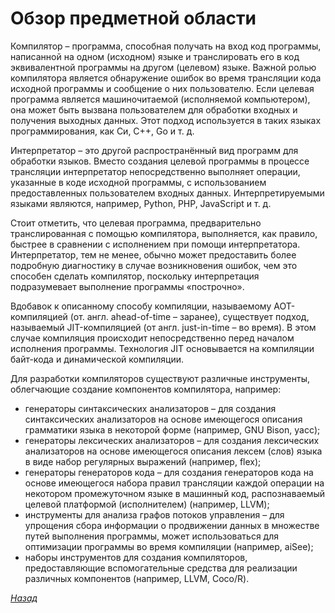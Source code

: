 # Обзор предметной области

Компилятор – программа, способная получать на вход код программы, написанной на одном (исходном) языке и транслировать его в код эквивалентной программы на другом (целевом) языке. Важной ролью компилятора является обнаружение ошибок во время трансляции кода исходной программы и сообщение о них пользователю. Если целевая программа является машиночитаемой (исполняемой компьютером), она может быть вызвана пользователем для обработки входных и получения выходных данных. Этот подход используется в таких языках программирования, как Си, C++, Go и т. д.

Интерпретатор – это другой распространённый вид программ для обработки языков. Вместо создания целевой программы в процессе трансляции интерпретатор непосредственно выполняет операции, указанные в коде исходной программы, с использованием предоставленных пользователем входных данных. Интерпретируемыми языками являются, например, Python, PHP, JavaScript и т. д.

Стоит отметить, что целевая программа, предварительно транслированная с помощью компилятора, выполняется, как правило, быстрее в сравнении с исполнением при помощи интерпретатора. Интерпретатор, тем не менее, обычно может предоставить более подробную диагностику в случае возникновения ошибок, чем это способен сделать компилятор, поскольку интерпретация подразумевает выполнение программы «построчно».

Вдобавок к описанному способу компиляции, называемому AOT-компиляцией (от. англ. ahead-of-time – заранее), существует подход, называемый JIT-компиляцией (от англ. just-in-time – во время). В этом случае компиляция происходит непосредственно перед началом исполнения программы. Технология JIT основывается на компиляции байт-кода и динамической компиляции.

Для разработки компиляторов существуют различные инструменты, облегчающие создание компонентов компилятора, например:
* генераторы синтаксических анализаторов – для создания синтаксических анализаторов на основе имеющегося описания грамматики языка в некоторой форме (например, GNU Bison, yacc);
* генераторы лексических анализаторов – для создания лексических анализаторов на основе имеющегося описания лексем (слов) языка в виде набор регулярных выражений (например, flex);
* генераторы генераторов кода – для создания генераторов кода на основе имеющегося набора правил трансляции каждой операции на некотором промежуточном языке в машинный код, распознаваемый целевой платформой (исполнителем) (например, LLVM);
* инструменты для анализа графов потоков управления – для упрощения сбора информации о продвижении данных в множестве путей выполнения программы, может использоваться для оптимизации программы во время компиляции (например, aiSee);
* наборы инструментов для создания компиляторов, предоставляющие вспомогательные средства для реализации различных компонентов (например, LLVM, Coco/R).

[_Назад_](README.md)
